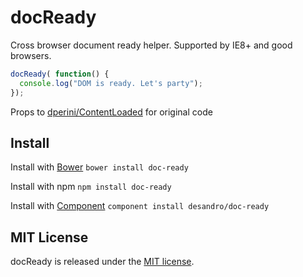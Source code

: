 # docReady

Cross browser document ready helper. Supported by IE8+ and good browsers.

```js
docReady( function() {
  console.log("DOM is ready. Let's party");
});
```

Props to [dperini/ContentLoaded](https://github.com/dperini/ContentLoaded) for original code

## Install

Install with [Bower](https://bower.io) `bower install doc-ready`

Install with npm `npm install doc-ready`

Install with [Component](https://github.com/component/component) `component install desandro/doc-ready`

## MIT License

docReady is released under the [MIT license](https://desandro.mit-license.org).
